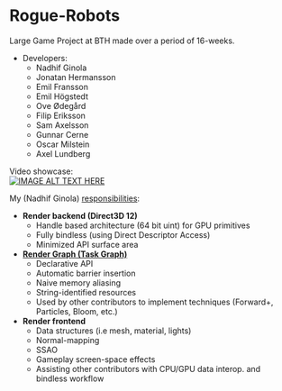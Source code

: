 # Rogue-Robots
Large Game Project at BTH made over a period of 16-weeks.

* Developers: 
  * Nadhif Ginola 
  * Jonatan Hermansson 
  * Emil Fransson 
  * Emil Högstedt 
  * Ove Ødegård 
  * Filip Eriksson 
  * Sam Axelsson 
  * Gunnar Cerne 
  * Oscar Milstein 
  * Axel Lundberg

Video showcase:  
[![IMAGE ALT TEXT HERE](https://img.youtube.com/vi/F7JwOPsRCII/0.jpg)](https://www.youtube.com/watch?v=F7JwOPsRCII)

My (Nadhif Ginola) [responsibilities](./Nadhif_Responsibilites_Slides.pdf): 
* __Render backend (Direct3D 12)__
	* Handle based architecture (64 bit uint) for GPU primitives
	* Fully bindless (using Direct Descriptor Access)
  * Minimized API surface area   
* __[Render Graph (Task Graph)](./Nadhif_RenderGraph_TechReport.pdf)__
  * Declarative API
  * Automatic barrier insertion
  * Naive memory aliasing
  * String-identified resources
  * Used by other contributors to implement techniques (Forward+, Particles, Bloom, etc.)
* __Render frontend__
  * Data structures (i.e mesh, material, lights)
  * Normal-mapping
  * SSAO
  * Gameplay screen-space effects
  * Assisting other contributors with CPU/GPU data interop. and bindless workflow
  
  
